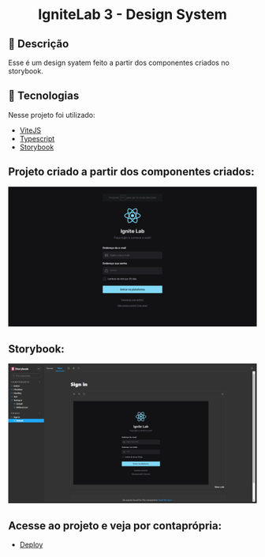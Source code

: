 
<h1 align='center'>IgniteLab 3 - Design System</h1>


## 🔖 Descrição
<p>Esse é um design syatem feito a partir dos componentes criados no storybook.<p>

## 🚀 Tecnologias
Nesse projeto foi utilizado:

- [ViteJS](https://vitejs.dev/)
- [Typescript](https://www.typescriptlang.org/)
- [Storybook](https://storybook.js.org/)


## Projeto criado a partir dos componentes criados:
<img src=".github/aplicacao.png">

## Storybook:
<img src=".github/storybook.png">

## Acesse ao projeto e veja por contaprópria:
- [Deploy](https://savio-anjos.github.io/ignite-lab-design-system/)
